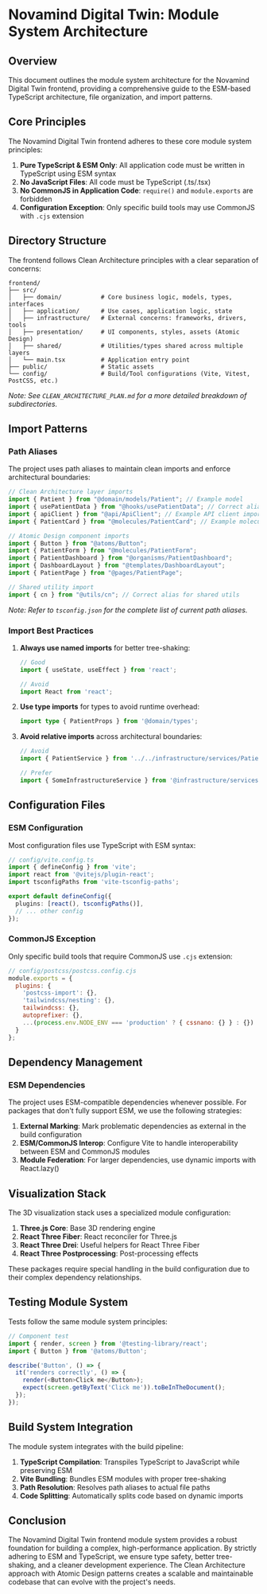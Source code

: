 # Novamind Digital Twin: Module System Architecture

## Overview

This document outlines the module system architecture for the Novamind Digital Twin frontend, providing a comprehensive guide to the ESM-based TypeScript architecture, file organization, and import patterns.

## Core Principles

The Novamind Digital Twin frontend adheres to these core module system principles:

1. **Pure TypeScript & ESM Only**: All application code must be written in TypeScript using ESM syntax
2. **No JavaScript Files**: All code must be TypeScript (.ts/.tsx)
3. **No CommonJS in Application Code**: `require()` and `module.exports` are forbidden
4. **Configuration Exception**: Only specific build tools may use CommonJS with `.cjs` extension

## Directory Structure

The frontend follows Clean Architecture principles with a clear separation of concerns:

```
frontend/
├── src/
│   ├── domain/           # Core business logic, models, types, interfaces
│   ├── application/      # Use cases, application logic, state
│   ├── infrastructure/   # External concerns: frameworks, drivers, tools
│   ├── presentation/     # UI components, styles, assets (Atomic Design)
│   ├── shared/           # Utilities/types shared across multiple layers
│   └── main.tsx          # Application entry point
├── public/               # Static assets
└── config/               # Build/Tool configurations (Vite, Vitest, PostCSS, etc.)
```
*Note: See `CLEAN_ARCHITECTURE_PLAN.md` for a more detailed breakdown of subdirectories.*

## Import Patterns

### Path Aliases

The project uses path aliases to maintain clean imports and enforce architectural boundaries:

```typescript
// Clean Architecture layer imports
import { Patient } from "@domain/models/Patient"; // Example model
import { usePatientData } from "@hooks/usePatientData"; // Correct alias
import { apiClient } from "@api/ApiClient"; // Example API client import
import { PatientCard } from "@molecules/PatientCard"; // Example molecule

// Atomic Design component imports
import { Button } from "@atoms/Button";
import { PatientForm } from "@molecules/PatientForm";
import { PatientDashboard } from "@organisms/PatientDashboard";
import { DashboardLayout } from "@templates/DashboardLayout";
import { PatientPage } from "@pages/PatientPage";

// Shared utility import
import { cn } from "@utils/cn"; // Correct alias for shared utils
```
*Note: Refer to `tsconfig.json` for the complete list of current path aliases.*

### Import Best Practices

1. **Always use named imports** for better tree-shaking:
   ```typescript
   // Good
   import { useState, useEffect } from 'react';
   
   // Avoid
   import React from 'react';
   ```

2. **Use type imports** for types to avoid runtime overhead:
   ```typescript
   import type { PatientProps } from '@domain/types';
   ```

3. **Avoid relative imports** across architectural boundaries:
   ```typescript
   // Avoid
   import { PatientService } from '../../infrastructure/services/PatientService';
   
   // Prefer
   import { SomeInfrastructureService } from '@infrastructure/services/SomeService'; // Example
   ```

## Configuration Files

### ESM Configuration

Most configuration files use TypeScript with ESM syntax:

```typescript
// config/vite.config.ts
import { defineConfig } from 'vite';
import react from '@vitejs/plugin-react';
import tsconfigPaths from 'vite-tsconfig-paths';

export default defineConfig({
  plugins: [react(), tsconfigPaths()],
  // ... other config
});
```

### CommonJS Exception

Only specific build tools that require CommonJS use `.cjs` extension:

```javascript
// config/postcss/postcss.config.cjs
module.exports = {
  plugins: {
    'postcss-import': {},
    'tailwindcss/nesting': {},
    tailwindcss: {},
    autoprefixer: {},
    ...(process.env.NODE_ENV === 'production' ? { cssnano: {} } : {})
  }
};
```

## Dependency Management

### ESM Dependencies

The project uses ESM-compatible dependencies whenever possible. For packages that don't fully support ESM, we use the following strategies:

1. **External Marking**: Mark problematic dependencies as external in the build configuration
2. **ESM/CommonJS Interop**: Configure Vite to handle interoperability between ESM and CommonJS modules
3. **Module Federation**: For larger dependencies, use dynamic imports with React.lazy()

## Visualization Stack

The 3D visualization stack uses a specialized module configuration:

1. **Three.js Core**: Base 3D rendering engine
2. **React Three Fiber**: React reconciler for Three.js
3. **React Three Drei**: Useful helpers for React Three Fiber
4. **React Three Postprocessing**: Post-processing effects

These packages require special handling in the build configuration due to their complex dependency relationships.

## Testing Module System

Tests follow the same module system principles:

```typescript
// Component test
import { render, screen } from '@testing-library/react';
import { Button } from '@atoms/Button';

describe('Button', () => {
  it('renders correctly', () => {
    render(<Button>Click me</Button>);
    expect(screen.getByText('Click me')).toBeInTheDocument();
  });
});
```

## Build System Integration

The module system integrates with the build pipeline:

1. **TypeScript Compilation**: Transpiles TypeScript to JavaScript while preserving ESM
2. **Vite Bundling**: Bundles ESM modules with proper tree-shaking
3. **Path Resolution**: Resolves path aliases to actual file paths
4. **Code Splitting**: Automatically splits code based on dynamic imports

## Conclusion

The Novamind Digital Twin frontend module system provides a robust foundation for building a complex, high-performance application. By strictly adhering to ESM and TypeScript, we ensure type safety, better tree-shaking, and a cleaner development experience. The Clean Architecture approach with Atomic Design patterns creates a scalable and maintainable codebase that can evolve with the project's needs.